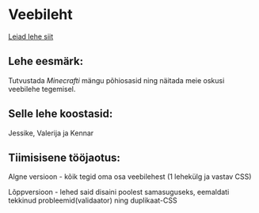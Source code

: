 # Veebileht

[Leiad lehe siit](https://kodu.ut.ee/~jessikek/)


## Lehe eesmärk:

Tutvustada *Minecrafti* mängu põhiosasid ning näitada meie oskusi veebilehe tegemisel.

## Selle lehe koostasid:

Jessike, Valerija ja Kennar

## Tiimisisene tööjaotus:

Algne versioon - kõik tegid oma osa veebilehest (1 lehekülg ja vastav CSS)

Lõppversioon - lehed said disaini poolest samasuguseks, eemaldati tekkinud probleemid(validaator) ning duplikaat-CSS
